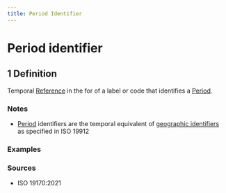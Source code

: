 ```yaml
---
title: Period Identifier 
---
```


# Period identifier 

## 1 Definition

Temporal [Reference](../reference) in the for of a label or code that identifies a [Period](../period).

### Notes 
- [Period](../period) identifiers are the temporal equivalent of [geographic identifiers](../geographic_identifier) as specified in ISO 19912

### Examples 

### Sources
- ISO 19170:2021
